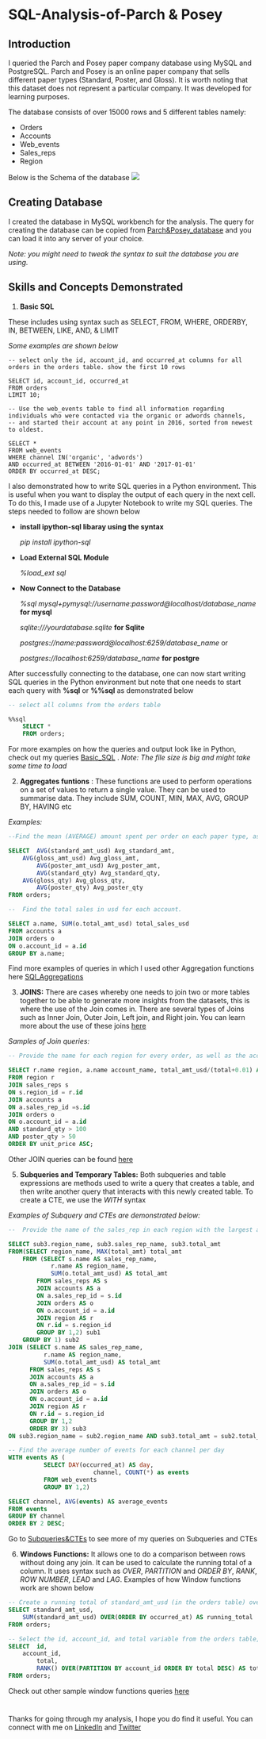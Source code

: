 # SQL-Analysis-of-Parch & Posey

## Introduction
I queried the Parch and Posey paper company database using MySQL and PostgreSQL. Parch and Posey is an online paper company that sells different paper types (Standard, Poster, and Gloss). It is worth noting that this dataset does not represent a particular company. It was developed for learning purposes. 

The database consists of over 15000 rows and 5 different tables namely:
- Orders
- Accounts
- Web_events
- Sales_reps
- Region

Below is the Schema of the database
![](Parch&Posey_Schema.png)

## Creating Database

I created the database in MySQL workbench for the analysis. The query for creating the database can be copied from [Parch&Posey_database](https://github.com/Ratafar22/SQL-Analysis-of-Parch-and-Posey/blob/main/Parch%26Posey-database.sql) and you can load it into any server of your choice.

*Note: you might need to tweak the syntax to suit the database you are using.*

## Skills and Concepts Demonstrated

1. **Basic SQL**

These includes using syntax such as SELECT, FROM, WHERE, ORDERBY, IN, BETWEEN, LIKE, AND, & LIMIT

*Some examples are shown below*

 ```mysql
-- select only the id, account_id, and occurred_at columns for all orders in the orders table. show the first 10 rows

SELECT id, account_id, occurred_at 
FROM orders
LIMIT 10;
```

```mysql
-- Use the web_events table to find all information regarding individuals who were contacted via the organic or adwords channels, 
-- and started their account at any point in 2016, sorted from newest to oldest.

SELECT *
FROM web_events
WHERE channel IN('organic', 'adwords') 
AND occurred_at BETWEEN '2016-01-01' AND '2017-01-01'
ORDER BY occurred_at DESC;
```
I also demonstrated how to write SQL queries in a Python environment. This is useful when you want to display the output of each query in the next cell. 
To do this, I made use of a Jupyter Notebook to write my SQL queries. The steps needed to follow are shown below

- **install ipython-sql libaray using the syntax**
  
    *pip install ipython-sql*

- **Load External SQL Module**

    *%load_ext sql*
  
- **Now Connect to the Database**
 
    *%sql mysql+pymysql://username:password@localhost/database_name* 		**for mysql**

    *sqlite:///yourdatabase.sqlite* 			**for Sqlite**

    *postgres://name:password@localhost:6259/database_name* 		or
  
    *postgres://localhost:6259/database_name* 		**for postgre**

After successfully connecting to the database, one can now start writing SQL queries in the Python environment but note that one needs to start each query with **%sql** or **%%sql** as demonstrated below
``` sql
-- select all columns from the orders table

%%sql
    SELECT * 
    FROM orders;
```
For more examples on how the queries and output look like in Python, check out my queries [Basic_SQL](https://github.com/Ratafar22/SQL-Analysis-of-Parch-and-Posey/blob/main/Basic_SQL_Parch_Posey.ipynb) . *Note: The file size is big and might take some time to load*


2. **Aggregates funtions** : These functions are used to perform operations on a set of values to return a single value. They can be used to summarise data. They include SUM, COUNT, MIN, MAX, AVG, GROUP BY, HAVING etc

*Examples:*
```sql
--Find the mean (AVERAGE) amount spent per order on each paper type, as well as the mean amount of each paper type purchased per order. Your final answer should have 6 values - one for each paper type for the average number of sales, as well as the average amount.

SELECT	AVG(standard_amt_usd) Avg_standard_amt,
	AVG(gloss_amt_usd) Avg_gloss_amt,
       	AVG(poster_amt_usd) Avg_poster_amt,
        AVG(standard_qty) Avg_standard_qty,
	AVG(gloss_qty) Avg_gloss_qty,
       	AVG(poster_qty) Avg_poster_qty
FROM orders;
```

```sql
--  Find the total sales in usd for each account.

SELECT a.name, SUM(o.total_amt_usd) total_sales_usd
FROM accounts a
JOIN orders o 
ON o.account_id = a.id
GROUP BY a.name;
```
Find more examples of queries in which I used other Aggregation functions here [SQl_Aggregations](https://github.com/Ratafar22/SQL-Analysis-of-Parch-and-Posey/blob/main/Aggregations.sql)


3. **JOINS:** There are cases whereby one needs to join two or more tables together to be able to generate more insights from the datasets, this is where the use of the Join comes in. There are several types of Joins such as Inner Join, Outer Join, Left join, and Right join. You can learn more about the use of these joins [here](https://www.w3schools.com/mysql/mysql_join.asp)

*Samples of Join queries:*
```sql
-- Provide the name for each region for every order, as well as the account name and the unit price they paid (total_amt_usd/total) for the order. However, you should only provide the results if the standard order quantity exceeds 100 and the poster order quantity exceeds 50. Your final table should have 3 columns: region name, account name, and unit price. Sort for the smallest unit price first

SELECT r.name region, a.name account_name, total_amt_usd/(total+0.01) AS unit_price
FROM region r
JOIN sales_reps s
ON s.region_id = r.id
JOIN accounts a
ON a.sales_rep_id =s.id 
JOIN orders o
ON o.account_id = a.id
AND standard_qty > 100
AND poster_qty > 50
ORDER BY unit_price ASC;
```
Other JOIN queries can be found [here](https://github.com/Ratafar22/SQL-Analysis-of-Parch-and-Posey/blob/main/JOINS.sql)


5. **Subqueries and Temporary Tables:** Both subqueries and table expressions are methods used to write a query that creates a table, and then write another query that interacts with this newly created table. To create a CTE, we use the *WITH* syntax

*Examples of Subquery and CTEs are demonstrated below:*
```sql
--  Provide the name of the sales_rep in each region with the largest amount of total_amt_usd sales.

SELECT sub3.region_name, sub3.sales_rep_name, sub3.total_amt
FROM(SELECT region_name, MAX(total_amt) total_amt
    FROM (SELECT s.name AS sales_rep_name,
            r.name AS region_name,
            SUM(o.total_amt_usd) AS total_amt
        FROM sales_reps AS s
        JOIN accounts AS a
        ON a.sales_rep_id = s.id
        JOIN orders AS o
        ON o.account_id = a.id
        JOIN region AS r
        ON r.id = s.region_id
     	GROUP BY 1,2) sub1
	GROUP BY 1) sub2
JOIN (SELECT s.name AS sales_rep_name,
          r.name AS region_name,
          SUM(o.total_amt_usd) AS total_amt
      FROM sales_reps AS s
      JOIN accounts AS a
      ON a.sales_rep_id = s.id
      JOIN orders AS o
      ON o.account_id = a.id
      JOIN region AS r
      ON r.id = s.region_id
      GROUP BY 1,2
      ORDER BY 3) sub3
ON sub3.region_name = sub2.region_name AND sub3.total_amt = sub2.total_amt;
```

```sql
-- Find the average number of events for each channel per day
WITH events AS (
          SELECT DAY(occurred_at) AS day, 
                        channel, COUNT(*) as events
          FROM web_events 
          GROUP BY 1,2)

SELECT channel, AVG(events) AS average_events
FROM events
GROUP BY channel
ORDER BY 2 DESC;
```
Go to [Subqueries&CTEs](https://github.com/Ratafar22/SQL-Analysis-of-Parch-and-Posey/blob/main/Subqueries_%26_Temporary_Tables.sql) to see more of my queries on Subqueries and CTEs


6. **Windows Functions:** It allows one to do a comparison between rows without doing any join. It can be used to calculate the running total of a column. It uses syntax such as *OVER*, *PARTITION* and *ORDER BY*, *RANK*, *ROW NUMBER*, *LEAD* and *LAG*. Examples of how Window functions work are shown below

```sql
-- Create a running total of standard_amt_usd (in the orders table) over order time with no date truncation.
SELECT standard_amt_usd,
	SUM(standard_amt_usd) OVER(ORDER BY occurred_at) AS running_total
FROM orders;
```

```sql
-- Select the id, account_id, and total variable from the orders table, then create a column called total_rank that ranks this total amount of paper ordered (from highest to lowest) for each account using a partition. Your final table should have these four columns.
SELECT 	id,
	account_id,
        total,
        RANK() OVER(PARTITION BY account_id ORDER BY total DESC) AS total_rank
FROM orders;
```
Check out other sample window functions queries [here](https://github.com/Ratafar22/SQL-Analysis-of-Parch-and-Posey/blob/main/Window_Functions.sql)

#
Thanks for going through my analysis, I hope you do find it useful. You can connect with me on [LinkedIn](https://www.linkedin.com/in/rukayatrauf/) and [Twitter](https://twitter.com/ratafar13)
